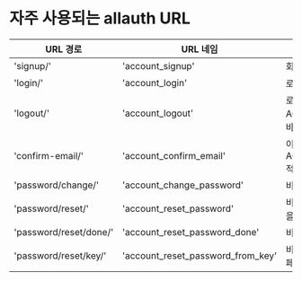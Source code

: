 # 자주 사용되는 allauth URL

|URL 경로|URL 네임|설명|
|--|--|--|
|'signup/'|'account_signup'|회원가입 페이지|
|'login/'|'account_login'|로그인 페이지|
|'logout/'|'account_logout'|로그아웃 페이지(settings.py에서 ACCOUNT_LOGOUT_ON_GET=True 적용시 바로 로그아웃됨)|
|'confirm-email/'|'account_confirm_email'|이메일 인증페이지(settings.py에서 ACCOUNT_CONFIRM_EMAIL_ON_GET=True 적용시 바로 인증 완료됨)|
|'password/change/'|'account_change_password'|비밀번호 변경 페이지|
|'password/reset/'|'account_reset_password'|비밀번호 찾기 페이지(비밀번호 재설정 링크를 받을 이메일을 입력하는 페이지)|
|'password/reset/done/'|'account_reset_password_done'|비밀번호 재설정 이메일 전송 완료 페이지|
|'password/reset/key/'|'account_reset_password_from_key'|비밀번호 재설정 페이지(새 비밀번호를 설정한느 페이지)|